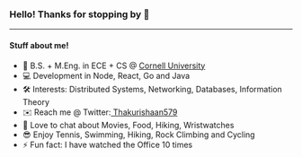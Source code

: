 ### Hello! Thanks for stopping by 👋
___
#### Stuff about me!
- 🏫 B.S. + M.Eng. in ECE + CS @ <a href="https://www.cornell.edu">Cornell University</a>
- 💻 Development in Node, React, Go and Java
- 🛠 Interests: Distributed Systems, Networking, Databases, Information Theory
- ✉️ Reach me @ Twitter:<a href=" https://twitter.com/Thakurishaan579"> Thakurishaan579</a>
- 💬 Love to chat about Movies, Food, Hiking, Wristwatches
- 😎 Enjoy Tennis, Swimming, Hiking, Rock Climbing and Cycling
- ⚡ Fun fact: I have watched the Office 10 times


<!--
**ishaanthakur/ishaanthakur** is a ✨ _special_ ✨ repository because its `README.md` (this file) appears on your GitHub profile.

Here are some ideas to get you started:

- 🔭 I’m currently working on ...
- 🌱 I’m currently learning ...
- 👯 I’m looking to collaborate on ...
- 🤔 I’m looking for help with ...
- 💬 Ask me about ...
- 📫 How to reach me: ...
- 😄 Pronouns: ...
- ⚡ Fun fact: ...
-->
